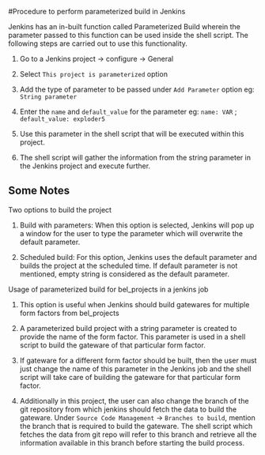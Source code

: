 #Procedure to perform parameterized build in Jenkins

Jenkins has an in-built function called Parameterized Build wherein the parameter passed to this function can be used inside the shell script. The following steps are carried out to use this functionality.

1) Go to a Jenkins project -> configure -> General

2) Select `This project is parameterized` option

3) Add the type of parameter to be passed under `Add Parameter` option eg: `String parameter`

4) Enter the `name` and `default_value` for the parameter eg: `name: VAR` ; `default_value: exploder5`

5) Use this parameter in the shell script that will be executed within this project.

6) The shell script will gather the information from the string parameter in the Jenkins project and execute further.

## Some Notes

Two options to build the project

1) Build with parameters: When this option is selected, Jenkins will pop up a window for the user to type the parameter which will overwrite the default parameter.

2) Scheduled build: For this option, Jenkins uses the default parameter and builds the project at the scheduled time. If default parameter is not mentioned, empty string is considered as the default parameter.

Usage of parameterized build for bel_projects in a jenkins job

1) This option is useful when Jenkins should build gatewares for multiple form factors from bel_projects

2) A parameterized build project with a string parameter is created to provide the name of the form factor. This parameter is used in a shell script to build the gateware of that particular form factor.

3) If gateware for a different form factor should be built, then the user must just change the name of this parameter in the Jenkins job and the shell script will take care of building the gateware for that particular form factor.

4) Additionally in this project, the user can also change the branch of the git repository from which jenkins should fetch the data to build the gateware. Under `Source Code Management` -> `Branches to build`, mention the branch that is required to build the gateware. The shell script which fetches the data from git repo will refer to this branch and retrieve all the information available in this branch before starting the build process.
